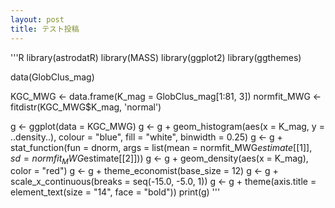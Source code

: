 ```yaml
---
layout: post
title: テスト投稿
---
```



'''R
library(astrodatR)
library(MASS)
library(ggplot2)
library(ggthemes)

data(GlobClus_mag)

KGC_MWG <- data.frame(K_mag = GlobClus_mag[1:81, 3])
normfit_MWG <- fitdistr(KGC_MWG$K_mag, 'normal')

g <- ggplot(data = KGC_MWG)
g <- g + geom_histogram(aes(x = K_mag, y = ..density..),
                                    colour = "blue", fill = "white", binwidth = 0.25)
g <- g + stat_function(fun = dnorm,
                                args = list(mean = normfit_MWG$estimate[[1]],
                                sd = normfit_MWG$estimate[[2]]))
g <- g + geom_density(aes(x = K_mag), color = "red")
g <- g + theme_economist(base_size = 12)
g <- g + scale_x_continuous(breaks = seq(-15.0, -5.0, 1))
g <- g + theme(axis.title = element_text(size = "14", face = "bold"))
print(g)
'''
